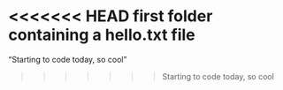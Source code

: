 <<<<<<< HEAD
first folder containing a hello.txt file
=======
“Starting to code today, so cool”
>>>>>>> Starting to code today, so cool
